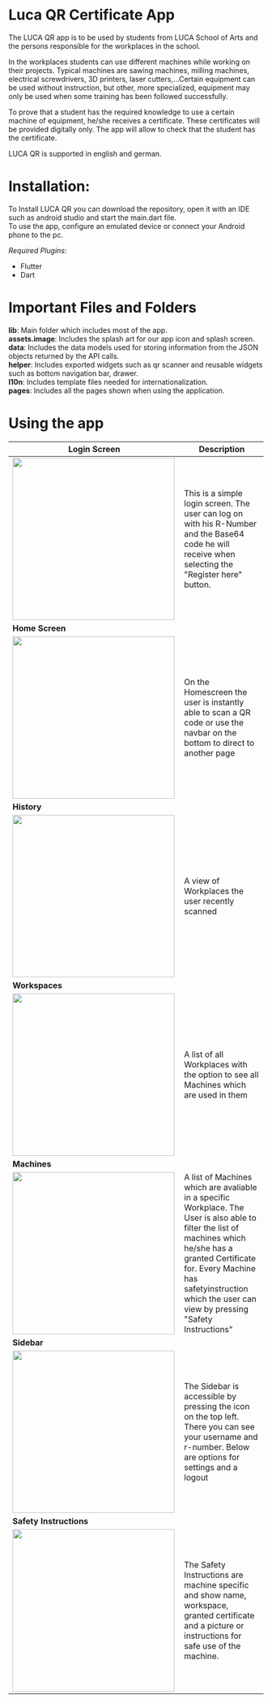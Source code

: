 # **Luca QR Certificate App**

The LUCA QR app is to be used by students from LUCA School of Arts and the persons 
responsible for the workplaces in the school.

In the workplaces students can use different machines while working on their projects. 
Typical machines are sawing machines, milling machines, electrical screwdrivers, 3D printers, 
laser cutters,…Certain equipment can be used without instruction, but other, more specialized, 
equipment may only be used when some training has been followed successfully.

To prove that a student has the required knowledge to use a certain machine of 
equipment, he/she receives a certificate. These certificates will be provided digitally only. The 
app will allow to check that the student has the certificate.

LUCA QR is supported in english and german.

# **Installation**:  

To Install LUCA QR you can download the repository, open it with an IDE such as android studio and start the main.dart file.  
To use the app, configure an emulated device or connect your Android phone to the pc.

*Required Plugins*: 
- Flutter  
- Dart  

# Important Files and Folders  

**lib**:          Main folder which includes most of the app.    
**assets.image**: Includes the splash art for our app icon and splash screen.  
**data**:         Includes the data models used for storing information from the JSON objects returned by the API calls.  
**helper**:       Includes exported widgets such as qr scanner and reusable widgets such as bottom navigation bar, drawer.  
**l10n**:         Includes template files needed for internationalization.  
**pages**:        Includes all the pages shown when using the application.  

# Using the app

|**Login Screen** | Description |
| --------------- | ----------- |
| <img width ="320" heigth="640" align="left" src="https://user-images.githubusercontent.com/70316076/122654393-51cbdf80-d14b-11eb-8e7f-c99a9261881b.png"> | This is a simple login screen. The user can log on with his R-Number and the Base64 code he will receive when selecting the "Register here" button. |  
| **Home Screen** |             |
| <img width ="320" heigth="640" align="left" src="https://user-images.githubusercontent.com/70316076/122654357-fe599180-d14a-11eb-9b0f-ce10df15051e.png"> | On the Homescreen the user is instantly able to scan a QR code or use the navbar on the bottom to direct to another page |
| **History**     |             |              
| <img width ="320" heigth="640" align="left" src="https://user-images.githubusercontent.com/70316076/123548739-5ce3c880-d766-11eb-8a0c-7b870a9964de.png"> | A view of Workplaces the user recently scanned  |
| **Workspaces**  |             |
| <img width ="320" heigth="640" align="left" src="https://user-images.githubusercontent.com/70316076/123548799-9583a200-d766-11eb-9b74-a07e87077886.png"> | A list of all Workplaces with the option to see all Machines which are used in them |
| **Machines**    |             |
| <img width ="320" heigth="640" align="left" src="https://user-images.githubusercontent.com/70316076/123548831-b0eead00-d766-11eb-84f7-ff5004e770f3.png"> | A list of Machines which are avaliable in a specific Workplace. The User is also able to filter the list of machines which he/she has a granted Certificate for. Every Machine has safetyinstruction which the user can view by pressing "Safety Instructions" |
| **Sidebar**     |             |
| <img width ="320" heigth="640" align="left" src="https://user-images.githubusercontent.com/70316076/122654381-34971100-d14b-11eb-849f-dd5606f6200b.png"> | The Sidebar is accessible by pressing the icon on the top left. There you can see your username and r-number. Below are options for settings and a logout |
| **Safety Instructions**     |             |
| <img width ="320" heigth="640" align="left" src="https://user-images.githubusercontent.com/70316076/123548870-e98e8680-d766-11eb-915f-8cbaf75bcd0f.png"> | The Safety Instructions are machine specific and show name, workspace, granted certificate and a picture or instructions for safe use of the machine. |


